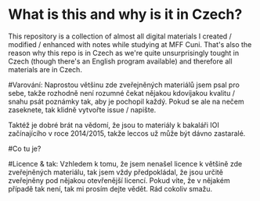 # What is this and why is it in Czech?
This repository is a collection of almost all digital materials I created / modified / enhanced with notes while studying at MFF Cuni. That's also the reason why this repo is in Czech as we're quite unsurprisingly tought in Czech (though there's an English program available) and therefore all materials are in Czech.

#Varování:
Naprostou většinu zde zveřejněných materiálů jsem psal pro sebe, takže rozhodně není rozumné čekat nějakou kdovíjakou kvalitu / snahu psát poznámky tak, aby je pochopil každý. Pokud se ale na nečem zaseknete, tak klidně vytvořte issue / napište.

Taktéž je dobré brát na vědomí, že jsou to materiály k bakaláři IOI začínajícího v roce 2014/2015, takže leccos už může být dávno zastaralé.

#Co tu je?


#Licence & tak:
Vzhledem k tomu, že jsem nenašel licence k většině zde zveřejněných materiálu, tak jsem vždy předpokládal, že jsou určitě zveřejněny pod nějakou otevřenější licencí. Pokud víte, že v nějakém případě tak není, tak mi prosím dejte vědět. Rád cokoliv smažu.
